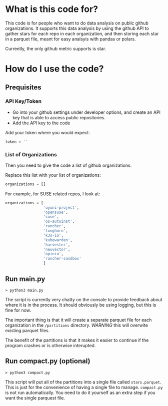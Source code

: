 # What is this code for?
This code is for people who want to do data analysis on public github organizations. It supports this data analysis by using the github API to gather stars for each repo in each organization, and then storing each star in a parquet file, meant for easy analsyis with pandas or polars. 

Currently, the only github metric supports is star.

# How do I use the code?
## Prequisites
### API Key/Token
 * Go into your github settings under developer options, and create an API key that is able to access public repositories.
 * Add the API key to the code

Add your token where you would expect:
```python
token = ''
```

### List of Organizations
Then you need to give the code a list of github organizations. 

Replace this list with your list of organizations:
```python
organizations = []
```

For example, for SUSE related repos, I look at:
```python
organizations = [
                 'uyuni-project',
                 'opensuse',
                 'suse',
                 'os-autoinst',
                 'rancher',
                 'longhorn',
                 'k3s-io',
                 'kubewarden',
                 'harvester',
                 'neuvector',
                 'opinio',
                 'rancher-sandbox'
                 ]
```

## Run main.py
```shell
> python3 main.py
```

The script is currently very chatty on the console to provide feedback about where it is in the process. It should obviously be using logging, but this is fine for now.

The important thing is that it will create a separate parquet file for each organization in the ```/partitions``` directory. *WARNING* this will overwite existing parquet files.

The benefit of the partitions is that it makes it easier to continue if the program crashes or is otherwise interupted.

## Run compact.py (optional)
```shell
> python3 compact.py
```

This script will put all of the partitions into a single file called ```stars.parquet```. This is just for the convenience of having a single file to manage. ```compact.py``` is not run automatically. You need to do it yourself as an extra step if you want the single parquest file.
